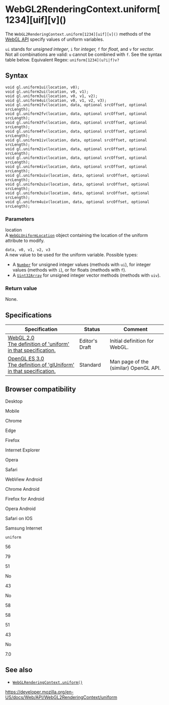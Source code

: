 WebGL2RenderingContext.uniform\[1234\]\[uif\]\[v\]()
====================================================

The `WebGL2RenderingContext.uniform[1234][uif][v]()` methods of the [WebGL API](../webgl_api) specify values of uniform variables.

`ui` stands for *unsigned integer*, `i` for *integer,* `f` for *float*, and `v` for *vector.*  
Not all combinations are valid: `u` cannot be combined with `f`. See the syntax table below. Equivalent Regex: `uniform[1234](u?i|f)v?`

Syntax
------

    void gl.uniform1ui(location, v0);
    void gl.uniform2ui(location, v0, v1);
    void gl.uniform3ui(location, v0, v1, v2);
    void gl.uniform4ui(location, v0, v1, v2, v3);
    void gl.uniform1fv(location, data, optional srcOffset, optional srcLength);
    void gl.uniform2fv(location, data, optional srcOffset, optional srcLength);
    void gl.uniform3fv(location, data, optional srcOffset, optional srcLength);
    void gl.uniform4fv(location, data, optional srcOffset, optional srcLength);
    void gl.uniform1iv(location, data, optional srcOffset, optional srcLength);
    void gl.uniform2iv(location, data, optional srcOffset, optional srcLength);
    void gl.uniform3iv(location, data, optional srcOffset, optional srcLength);
    void gl.uniform4iv(location, data, optional srcOffset, optional srcLength);
    void gl.uniform1uiv(location, data, optional srcOffset, optional srcLength);
    void gl.uniform2uiv(location, data, optional srcOffset, optional srcLength);
    void gl.uniform3uiv(location, data, optional srcOffset, optional srcLength);
    void gl.uniform4uiv(location, data, optional srcOffset, optional srcLength);

### Parameters

location  
A [`WebGLUniformLocation`](../webgluniformlocation) object containing the location of the uniform attribute to modify.

`data, v0, v1, v2, v3`  
A new value to be used for the uniform variable. Possible types:

-   A [`Number`](https://developer.mozilla.org/en-US/docs/Web/JavaScript/Reference/Global_Objects/Number) for unsigned integer values (methods with `ui`), for integer values (methods with `i`), or for floats (methods with `f`).
-   A [`Uint32Array`](https://developer.mozilla.org/en-US/docs/Web/JavaScript/Reference/Global_Objects/Uint32Array) for unsigned integer vector methods (methods with `uiv`).

### Return value

None.

Specifications
--------------

<table><thead><tr class="header"><th>Specification</th><th>Status</th><th>Comment</th></tr></thead><tbody><tr class="odd"><td><a href="https://www.khronos.org/registry/webgl/specs/latest/2.0/#3.7.8">WebGL 2.0<br />
<span class="small">The definition of 'uniform' in that specification.</span></a></td><td><span class="spec-ed">Editor's Draft</span></td><td>Initial definition for WebGL.</td></tr><tr class="even"><td><a href="https://www.khronos.org/opengles/sdk/docs/man3/html/glUniform.xhtml">OpenGL ES 3.0<br />
<span class="small">The definition of 'glUniform' in that specification.</span></a></td><td><span class="spec-standard">Standard</span></td><td>Man page of the (similar) OpenGL API.</td></tr></tbody></table>

Browser compatibility
---------------------

Desktop

Mobile

Chrome

Edge

Firefox

Internet Explorer

Opera

Safari

WebView Android

Chrome Android

Firefox for Android

Opera Android

Safari on IOS

Samsung Internet

`uniform`

56

79

51

No

43

No

58

58

51

43

No

7.0

See also
--------

-   [`WebGLRenderingContext.uniform()`](../webglrenderingcontext/uniform)

<a href="https://developer.mozilla.org/en-US/docs/Web/API/WebGL2RenderingContext/uniform" class="_attribution-link">https://developer.mozilla.org/en-US/docs/Web/API/WebGL2RenderingContext/uniform</a>
